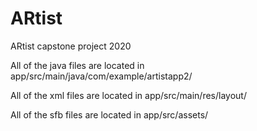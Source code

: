 # ARtist
ARtist capstone project 2020

All of the java files are located in app/src/main/java/com/example/artistapp2/

All of the xml files are located in app/src/main/res/layout/

All of the sfb files are located in app/src/assets/
